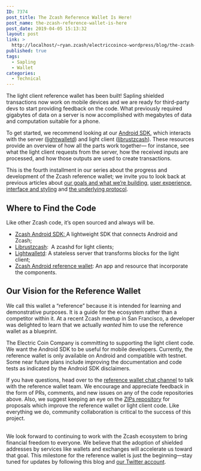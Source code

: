 ```yaml
---
ID: 7374
post_title: The Zcash Reference Wallet Is Here!
post_name: the-zcash-reference-wallet-is-here
post_date: 2019-04-05 15:13:32
layout: post
link: >
  http://localhost/~ryan.zcash/electriccoinco-wordpress/blog/the-zcash-reference-wallet-is-here/
published: true
tags:
  - Sapling
  - Wallet
categories:
  - Technical
---
```

<!-- wp:paragraph -->
<p>The light client reference wallet has been built! Sapling shielded transactions now work on mobile devices and we are ready for third-party devs to start providing feedback on the code. What previously required gigabytes of data on a server is now accomplished with megabytes of data and computation suitable for a phone.<br></p>
<!-- /wp:paragraph -->

<!-- wp:paragraph -->
<p>To get started, we recommend looking at our <a rel="noreferrer noopener" aria-label=" (opens in a new tab)" href="https://github.com/zcash/zcash-android-wallet-sdk" target="_blank">Android SDK</a>, which interacts with the server (<a rel="noreferrer noopener" aria-label=" (opens in a new tab)" href="https://github.com/zcash-hackworks/lightwalletd" target="_blank">lightwalletd</a>) and light client (<a rel="noreferrer noopener" aria-label=" (opens in a new tab)" href="https://github.com/zcash/librustzcash" target="_blank">librustzcash</a>). These resources provide an overview of how all the parts work together<em>—</em> for instance, see what the light client requests from the server, how the received inputs are processed, and how those outputs are used to create transactions. <br></p>
<!-- /wp:paragraph -->

<!-- wp:paragraph -->
<p>This is the fourth installment in our series about the progress and development of the Zcash reference wallet; we invite you to look back at previous articles about <a href="https://z.cash/blog/introducing-the-zcash-reference-wallet/">our goals and what we’re building</a>, <a href="https://z.cash/blog/zcash-reference-wallet-design/">user experience, interface and styling</a> and <a href="https://z.cash/blog/zcash-reference-wallet-light-client-protocol/">the underlying protocol</a>.</p>
<!-- /wp:paragraph -->

<!-- wp:heading -->
<h2>Where to Find the Code </h2>
<!-- /wp:heading -->

<!-- wp:paragraph -->
<p>Like other Zcash code, it’s open sourced and always will be. </p>
<!-- /wp:paragraph -->

<!-- wp:list -->
<ul><li><a rel="noreferrer noopener" aria-label=" (opens in a new tab)" href="https://github.com/zcash/zcash-android-wallet-sdk" target="_blank">Zcash Android SDK: </a>A lightweight SDK that connects Android and Zcash;</li><li><a href="https://github.com/str4d/librustzcash/tree/preview/zcash_client_backend" target="_blank" rel="noreferrer noopener" aria-label=" (opens in a new tab)">Librustzcash</a>: &nbsp;A zcashd for light clients;</li><li><a rel="noreferrer noopener" aria-label=" (opens in a new tab)" href="https://github.com/zcash-hackworks/lightwalletd" target="_blank">Lightwalletd</a>: A stateless server that transforms blocks for the light client;</li><li><a rel="noreferrer noopener" aria-label=" (opens in a new tab)" href="https://github.com/zcash/zcash-android-wallet-poc" target="_blank">Zcash Android reference wallet</a>: An app and resource that incorporate the components.</li></ul>
<!-- /wp:list -->

<!-- wp:heading -->
<h2>Our Vision for the Reference Wallet</h2>
<!-- /wp:heading -->

<!-- wp:paragraph -->
<p>We call this wallet a “reference” because it is intended for learning and demonstrative purposes. It is a guide for the ecosystem rather than a competitor within it. At a recent Zcash meetup in San Francisco, a developer was delighted to learn that we actually <em>wanted</em> him to use the reference wallet as a blueprint. <br></p>
<!-- /wp:paragraph -->

<!-- wp:paragraph -->
<p>The Electric Coin Company is committing to supporting the light client code. We want the Android SDK to be useful for mobile developers. Currently, the reference wallet is only available on Android and compatible with testnet. Some near future plans include improving the documentation and code tests as indicated by the Android SDK disclaimers. <br></p>
<!-- /wp:paragraph -->

<!-- wp:paragraph -->
<p>If you have questions, head over to the <a rel="noreferrer noopener" aria-label=" (opens in a new tab)" href="https://chat.zcashcommunity.com/channel/reference-wallet" target="_blank">reference wallet chat channel</a> to talk with the reference wallet team. We encourage and appreciate feedback in the form of PRs, comments, and new issues on any of the code repositories above. Also, we suggest keeping an eye on the <a href="https://github.com/zcash/zips/" target="_blank" rel="noreferrer noopener" aria-label=" (opens in a new tab)">ZIPs repository</a> for proposals which improve the reference wallet or light client code. Like everything we do, community collaboration is critical to the success of this project. </p>
<!-- /wp:paragraph -->

<!-- wp:paragraph -->
<p><br>We look forward to continuing to work with the Zcash ecosystem to bring financial freedom to everyone. We believe that the adoption of shielded addresses by services like wallets and exchanges will accelerate us toward that goal. This milestone for the reference wallet is just the beginning—stay tuned for updates by following this blog and <a rel="noreferrer noopener" aria-label=" (opens in a new tab)" href="https://twitter.com/electriccoinco" target="_blank">our Twitter account</a>. </p>
<!-- /wp:paragraph -->